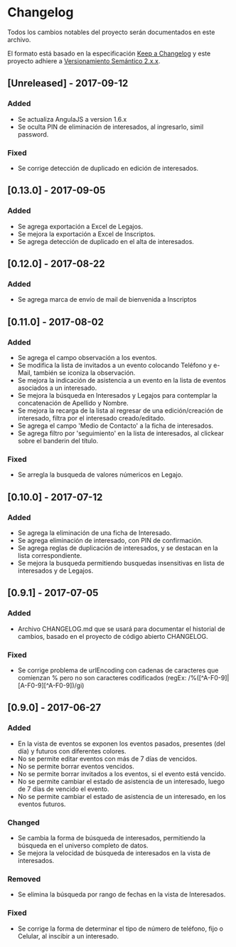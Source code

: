 # Changelog
Todos los cambios notables del proyecto serán documentados en este archivo.

El formato está basado en la especificación [Keep a Changelog](http://keepachangelog.com/en/1.0.0/)
y este proyecto adhiere a [Versionamiento Semántico 2.x.x](http://semver.org/spec/v2.0.0.html).

## [Unreleased] - 2017-09-12
### Added
- Se actualiza AngulaJS a version 1.6.x
- Se oculta PIN de eliminación de interesados, al ingresarlo, simil password.

### Fixed
- Se corrige detección de duplicado en edición de interesados.


## [0.13.0] - 2017-09-05
### Added
- Se agrega exportación a Excel de Legajos.
- Se mejora la exportación a Excel de Inscriptos.
- Se agrega detección de duplicado en el alta de interesados.


## [0.12.0] - 2017-08-22
### Added
- Se agrega marca de envío de mail de bienvenida a Inscriptos

## [0.11.0] - 2017-08-02
### Added
- Se agrega el campo observación a los eventos.
- Se modifica la lista de invitados a un evento colocando Teléfono y e-Mail, también se iconiza la observación.
- Se mejora la indicación de asistencia a un evento en la lista de eventos asociados a un interesado.
- Se mejora la búsqueda en Interesados y Legajos para contemplar la concatenación de Apellido y Nombre.
- Se mejora la recarga de la lista al regresar de una edición/creación de interesado, filtra por el interesado creado/editado.
- Se agrega el campo 'Medio de Contacto' a la ficha de interesados.
- Se agrega filtro por 'seguimiento' en la lista de interesados, al clickear sobre el banderin del título.

### Fixed
- Se arregla la busqueda de valores númericos en Legajo.

## [0.10.0] - 2017-07-12
### Added
- Se agrega la eliminación de una ficha de Interesado.
- Se agrega eliminación de interesado, con PIN de confirmación.
- Se agrega reglas de duplicación de interesados, y se destacan en la lista correspondiente.
- Se mejora la busqueda permitiendo busquedas insensitivas en lista de interesados y de Legajos.

## [0.9.1] - 2017-07-05
### Added
- Archivo CHANGELOG.md que se usará para documentar el historial de cambios, basado en el proyecto de código abierto CHANGELOG.

### Fixed
- Se corrige problema de urlEncoding con cadenas de caracteres que comienzan % pero no son caracteres codificados (regEx: /%([^A-F0-9]|[A-F0-9][^A-F0-9])/gi)

## [0.9.0] - 2017-06-27
### Added
- En la vista de eventos se exponen los eventos pasados, presentes (del día) y futuros con diferentes colores.
- No se permite editar eventos con más de 7 días de vencidos.
- No se permite borrar eventos vencidos.
- No se permite borrar invitados a los eventos, si el evento está vencido.
- No se permite cambiar el estado de asistencia de un interesado, luego de 7 días de vencido el evento.
- No se permite cambiar el estado de asistencia de un interesado, en los eventos futuros.

### Changed
- Se cambia la forma de búsqueda de interesados, permitiendo la búsqueda en el universo completo de datos.
- Se mejora la velocidad de búsqueda de interesados en la vista de interesados.

### Removed
- Se elimina la búsqueda por rango de fechas en la vista de Interesados.

### Fixed
- Se corrige la forma de determinar el tipo de número de teléfono, fijo o Celular, al inscibir a un interesado.

